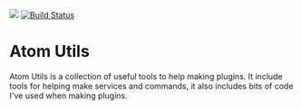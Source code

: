 [![](https://jitci.com/gh/AtomIsHere/atomutils/svg)](https://jitci.com/gh/AtomIsHere/atomutils) [![Build Status](https://travis-ci.org/AtomIsHere/atomutils.svg?branch=master)](https://travis-ci.org/AtomIsHere/atomutils)

# Atom Utils
   <p>Atom Utils is a collection of useful tools to help making plugins. It include tools for helping make services and
   commands, it also includes bits of code I've used when making plugins.</p>
